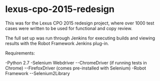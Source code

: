 # lexus-cpo-2015-redesign
This was for the Lexus CPO 2015 redesign project, where over 1000 test cases were written to be used for functional and copy review.

The full set up was run through Jenkins for executing builds and viewing results with the Robot Framework Jenkins plug-in.

Requirements:

-Python 2.7
-Selenium Webdriver
--ChromeDriver (if running tests in Chrome)
--FirefoxDriver (comes pre-installed with Selenium)
-Robot Framework
--Selenium2Library



